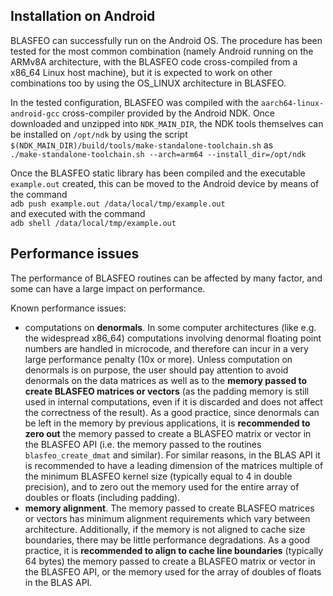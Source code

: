 ## Installation on Android

BLASFEO can successfully run on the Android OS.
The procedure has been tested for the most common combination (namely Android running on the ARMv8A architecture, with the BLASFEO code cross-compiled from a x86_64 Linux host machine), but it is expected to work on other combinations too by using the OS_LINUX architecture in BLASFEO.

In the tested configuration, BLASFEO was compiled with the ```aarch64-linux-android-gcc``` cross-compiler provided by the Android NDK.
Once downloaded and unzipped into ```NDK_MAIN_DIR```, the NDK tools themselves can be installed on ```/opt/ndk``` by using the script ```$(NDK_MAIN_DIR)/build/tools/make-standalone-toolchain.sh``` as <br/>
```./make-standalone-toolchain.sh --arch=arm64 --install_dir=/opt/ndk```

Once the BLASFEO static library has been compiled and the executable ```example.out``` created, this can be moved to the Android device by means of the command <br/>
```adb push example.out /data/local/tmp/example.out``` <br/>
and executed with the command <br/>
```adb shell /data/local/tmp/example.out```


## Performance issues

The performance of BLASFEO routines can be affected by many factor, and some can have a large impact on performance.

Known performance issues:
- computations on __denormals__.
In some computer architectures (like e.g. the widespread x86_64) computations involving denormal floating point numbers are handled in microcode, and therefore can incur in a very large performance penalty (10x or more).
Unless computation on denormals is on purpose, the user should pay attention to avoid denormals on the data matrices as well as to the __memory passed to create BLASFEO matrices or vectors__ (as the padding memory is still used in internal computations, even if it is discarded and does not affect the correctness of the result).
As a good practice, since denormals can be left in the memory by previous applications, it is __recommended to zero out__ the memory passed to create a BLASFEO matrix or vector in the BLASFEO API (i.e. the memory passed to the routines `blasfeo_create_dmat` and similar).
For similar reasons, in the BLAS API it is recommended to have a leading dimension of the matrices multiple of the minimum BLASFEO kernel size (typically equal to 4 in double precision), and to zero out the memory used for the entire array of doubles or floats (including padding).
- __memory alignment__.
The memory passed to create BLASFEO matrices or vectors has minimum alignment requirements which vary between architecture.
Additionally, if the memory is not aligned to cache size boundaries, there may be little performance degradations.
As a good practice, it is __recommended to align to cache line boundaries__ (typically 64 bytes) the memory passed to create a BLASFEO matrix or vector in the BLASFEO API, or the memory used for the array of doubles of floats in the BLAS API.
